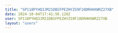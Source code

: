 ```yaml
---
title: "SP118PYHQ3JM21DBSFPEZHYZS9F10DRHHXWRZ27XB"
date: 2024-10-04T17:41:56.128Z
user: SP118PYHQ3JM21DBSFPEZHYZS9F10DRHHXWRZ27XB
layout: "users"
---
```

    